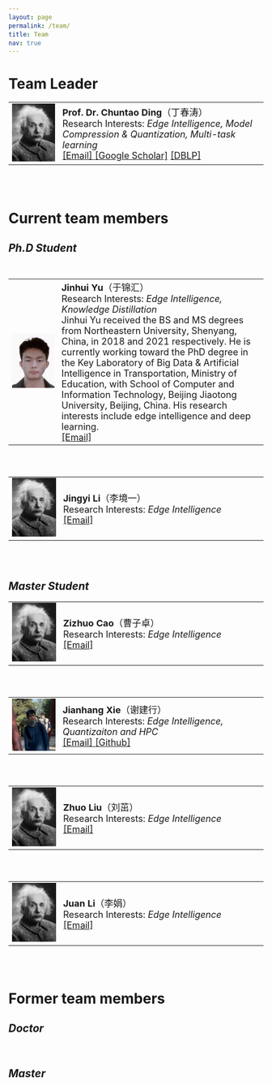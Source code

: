 ```yaml
---
layout: page
permalink: /team/
title: Team
nav: true
---
```


# **Team Leader**
<table  rules="none">
	<tr>
		<td width="150">
			<left>
			<img src="/assets/img/prof_pic.jpg" width=100/>
			</left>
		</td>
		<td width="600" >
			<left>
				<font size="4"><b>Prof. Dr. Chuntao Ding</b>（丁春涛）<br/>
<!--                                     Director & PI <br/> -->
                                    Research Interests: <i>Edge Intelligence, Model Compression & Quantization, Multi-task learning</i> <br/>
									<a href="mailto:chuntaoding@163.com">[Email]   </a>
									<a href="https://scholar.google.com/citations?user=MVlO39QAAAAJ&hl=zh-CN&oi=ao">[Google Scholar]</a>
					<a href="https://dblp.org/pid/150/4003.html">[DBLP]   </a>
				</font> 
			</left>
		</td>
    </tr>
</table>
<br>
<br>

# **Current team members**
## *Ph.D Student*
<br>
<table  rules="none">
	<tr>
		<td width="150">
			<left>
			<img src="/assets/img/yujinhui.png" width=100/>
			</left>
		</td>
		<td width="600" >
			<left>
				<font size="4"><b>Jinhui Yu</b>（于锦汇）<br/>
                                    Research Interests: <i>Edge Intelligence, Knowledge Distillation</i> <br/>
				     Jinhui Yu received the BS and MS degrees from Northeastern University, Shenyang, China, in 2018 and 2021 respectively. He is currently working toward the PhD degree in the Key Laboratory of Big Data & Artificial Intelligence in Transportation, Ministry of Education, with School of Computer and Information Technology, Beijing Jiaotong University, Beijing, China. His research interests include edge intelligence and deep learning. <br/>
				<a href="mailto:chuntaoding@163.com">[Email]   </a>
				</font> 
			</left>
		</td>
    </tr>
</table>
<br>
<br>

<table  rules="none">
	<tr>
		<td width="150">
			<left>
			<img src="/assets/img/prof_pic.jpg" width=100/>
			</left>
		</td>
		<td width="600" >
			<left>
				<font size="4"><b>Jingyi Li</b>（李境一） <br/>
                                    Research Interests: <i>Edge Intelligence</i> <br/>
				<a href="mailto:chuntaoding@163.com">[Email]</a>
				</font> 
			</left>
		</td>
    </tr>
</table>
<br>
<br>

## *Master Student*
<table  rules="none">
	<tr>
		<td width="150">
			<left>
			<img src="/assets/img/prof_pic.jpg" width=100/>
			</left>
		</td>
		<td width="600" >
			<left>
				<font size="4"><b>Zizhuo Cao</b>（曹子卓） <br/>
<!--                                     Director & PI <br/> -->
                                    Research Interests: <i>Edge Intelligence</i> <br/>
									<a href="mailto:chuntaoding@163.com">[Email]   </a>
<!-- 									<a href="https://scholar.google.com/citations?hl=zh-CN&user=k4SdlbcAAAAJ">[Google Scholar]</a> -->
				</font> 
			</left>
		</td>
    </tr>
</table>
<br>
<br>

<table  rules="none">
	<tr>
		<td width="150">
			<left>
			<img src="/assets/img/jhx.png" width=100/>
			</left>
		</td>
		<td width="600" >
			<left>
				<font size="4"><b>Jianhang Xie</b>（谢建行）<br/>
<!--                                     Director & PI <br/> -->
                                    Research Interests: <i>Edge Intelligence, Quantizaiton and HPC</i> <br/>
									<a href="mailto:xiejianhang@bjtu.edu.cn">[Email]   </a>
									<a href="https://github.com/jianhayes">[Github]   </a>
<!-- 									<a href="https://scholar.google.com/citations?hl=zh-CN&user=k4SdlbcAAAAJ">[Google Scholar]</a> -->
				</font> 
			</left>
		</td>
    </tr>
</table>
<br>
<br>

<table  rules="none">
	<tr>
		<td width="150">
			<left>
			<img src="/assets/img/prof_pic.jpg" width=100/>
			</left>
		</td>
		<td width="600" >
			<left>
				<font size="4"><b>Zhuo Liu</b>（刘茁）<br/>
<!--                                     Director & PI <br/> -->
                                    Research Interests: <i>Edge Intelligence</i> <br/>
									<a href="mailto:chuntaoding@163.com">[Email]   </a>
<!-- 									<a href="https://scholar.google.com/citations?hl=zh-CN&user=k4SdlbcAAAAJ">[Google Scholar]</a> -->
				</font> 
			</left>
		</td>
    </tr>
</table>
<br>
<br>

<table  rules="none">
	<tr>
		<td width="150">
			<left>
			<img src="/assets/img/prof_pic.jpg" width=100/>
			</left>
		</td>
		<td width="600" >
			<left>
				<font size="4"><b>Juan Li</b>（李娟）<br/>
<!--                                     Director & PI <br/> -->
                                    Research Interests: <i>Edge Intelligence</i> <br/>
									<a href="mailto:chuntaoding@163.com">[Email]   </a>
<!-- 									<a href="https://scholar.google.com/citations?hl=zh-CN&user=k4SdlbcAAAAJ">[Google Scholar]</a> -->
				</font> 
			</left>
		</td>
    </tr>
</table>
<br>
<br>

# **Former team members**
## *Doctor*
<br>

## *Master*
<br>
